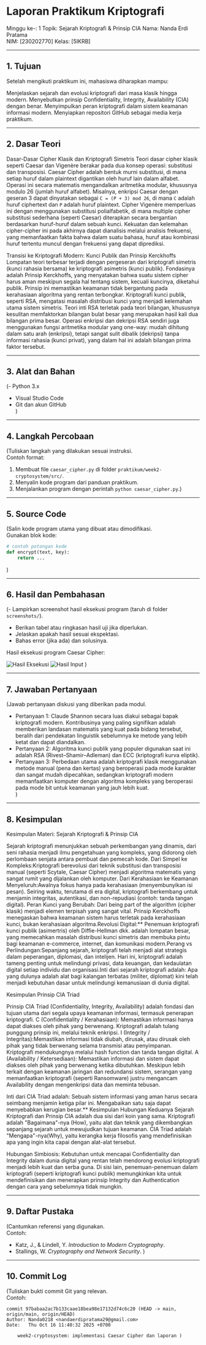 # Laporan Praktikum Kriptografi
Minggu ke-: 1 
Topik: Sejarah Kriptografi & Prinsip CIA
Nama: Nanda Erdi Pratama  
NIM: [230202770]
Kelas: [5IKRB]  

---

## 1. Tujuan
Setelah mengikuti praktikum ini, mahasiswa diharapkan mampu:

Menjelaskan sejarah dan evolusi kriptografi dari masa klasik hingga modern.
Menyebutkan prinsip Confidentiality, Integrity, Availability (CIA) dengan benar.
Menyimpulkan peran kriptografi dalam sistem keamanan informasi modern.
Menyiapkan repositori GitHub sebagai media kerja praktikum.

---

## 2. Dasar Teori

Dasar-Dasar Cipher Klasik dan Kriptografi Simetris
Teori dasar cipher klasik seperti Caesar dan Vigenère berakar pada dua konsep operasi: substitusi dan transposisi. Caesar Cipher adalah bentuk murni substitusi, di mana setiap huruf dalam plaintext digantikan oleh huruf lain dalam alfabet. Operasi ini secara matematis mengandalkan aritmetika modular, khususnya modulo 26 (jumlah huruf alfabet). Misalnya, enkripsi Caesar dengan geseran 3 dapat dinyatakan sebagai `C = (P + 3) mod 26`, di mana `C` adalah huruf ciphertext dan `P` adalah huruf plaintext. Cipher Vigenère memperluas ini dengan menggunakan substitusi polialfabetik, di mana multiple cipher substitusi sederhana (seperti Caesar) diterapkan secara bergantian berdasarkan huruf-huruf dalam sebuah kunci. Kekuatan dan kelemahan cipher-cipher ini pada akhirnya dapat dianalisis melalui analisis frekuensi, yang memanfaatkan fakta bahwa dalam suatu bahasa, huruf atau kombinasi huruf tertentu muncul dengan frekuensi yang dapat diprediksi.

Transisi ke Kriptografi Modern: Kunci Publik dan Prinsip Kerckhoffs
Lompatan teori terbesar terjadi dengan pergeseran dari kriptografi simetris (kunci rahasia bersama) ke kriptografi asimetris (kunci publik). Fondasinya adalah Prinsip Kerckhoffs, yang menyatakan bahwa suatu sistem cipher harus aman meskipun segala hal tentang sistem, kecuali kuncinya, diketahui publik. Prinsip ini memastikan keamanan tidak bergantung pada kerahasiaan algoritma yang rentan terbongkar. Kriptografi kunci publik, seperti RSA, mengatasi masalah distribusi kunci yang menjadi kelemahan utama sistem simetris. Teori inti RSA terletak pada teori bilangan, khususnya kesulitan memfaktorkan bilangan bulat besar yang merupakan hasil kali dua bilangan prima besar. Operasi enkripsi dan dekripsi RSA sendiri juga menggunakan fungsi aritmetika modular yang one-way: mudah dihitung dalam satu arah (enkripsi), tetapi sangat sulit dibalik (dekripsi) tanpa informasi rahasia (kunci privat), yang dalam hal ini adalah bilangan prima faktor tersebut.

---

## 3. Alat dan Bahan
(- Python 3.x  
- Visual Studio Code 
- Git dan akun GitHub  
  )

---

## 4. Langkah Percobaan
(Tuliskan langkah yang dilakukan sesuai instruksi.  
Contoh format:
1. Membuat file `caesar_cipher.py` di folder `praktikum/week2-cryptosystem/src/`.
2. Menyalin kode program dari panduan praktikum.
3. Menjalankan program dengan perintah `python caesar_cipher.py`.)

---

## 5. Source Code
(Salin kode program utama yang dibuat atau dimodifikasi.  
Gunakan blok kode:

```python
# contoh potongan kode
def encrypt(text, key):
    return ...
```
)

---

## 6. Hasil dan Pembahasan
(- Lampirkan screenshot hasil eksekusi program (taruh di folder `screenshots/`).  
- Berikan tabel atau ringkasan hasil uji jika diperlukan.  
- Jelaskan apakah hasil sesuai ekspektasi.  
- Bahas error (jika ada) dan solusinya. 

Hasil eksekusi program Caesar Cipher:

![Hasil Eksekusi](Screenshots/Eksekusi.png)
![Hasil Input](Screenshots/Home.png)
)

---

## 7. Jawaban Pertanyaan
(Jawab pertanyaan diskusi yang diberikan pada modul.  
- Pertanyaan 1: Claude Shannon secara luas diakui sebagai bapak kriptografi modern. Kontribusinya yang paling signifikan adalah memberikan landasan matematis yang kuat pada bidang tersebut, beralih dari pendekatan linguistik sebelumnya ke metode yang lebih ketat dan dapat diandalkan. 
- Pertanyaan 2: Algoritma kunci publik yang populer digunakan saat ini adalah RSA (Rivest–Shamir–Adleman) dan ECC (kriptografi kurva eliptik).
- Pertanyaan 3: Perbedaan utama adalah kriptografi klasik menggunakan metode manual (pena dan kertas) yang beroperasi pada mode karakter dan sangat mudah dipecahkan, sedangkan kriptografi modern memanfaatkan komputer dengan algoritma kompleks yang beroperasi pada mode bit untuk keamanan yang jauh lebih kuat.  
)
---

## 8. Kesimpulan
Kesimpulan Materi: Sejarah Kriptografi & Prinsip CIA

Sejarah kriptografi menunjukkan sebuah perkembangan yang dinamis, dari seni rahasia menjadi ilmu pengetahuan yang kompleks, yang didorong oleh perlombaan senjata antara pembuat dan pemecah kode.
Dari Simpel ke Kompleks:Kriptografi berevolusi dari teknik substitusi dan transposisi manual (seperti Scytale, Caesar Cipher) menjadi algoritma matematis yang sangat rumit yang dijalankan oleh komputer.
Dari Kerahasiaan ke Keamanan Menyeluruh:Awalnya fokus hanya pada kerahasiaan (menyembunyikan isi pesan). Seiring waktu, terutama di era digital, kriptografi berkembang untuk menjamin integritas, autentikasi, dan non-repudiasi (contoh: tanda tangan digital).
Peran Kunci yang Berubah: Dari being part of the algorithm (cipher klasik) menjadi elemen terpisah yang sangat vital. Prinsip Kerckhoffs menegaskan bahwa keamanan sistem harus terletak pada kerahasiaan kunci, bukan kerahasiaan algoritma.Revolusi Digital:** Penemuan kriptografi kunci publik (asimertris) oleh Diffie-Hellman dkk. adalah lompatan besar, yang memecahkan masalah distribusi kunci simetris dan membuka pintu bagi keamanan e-commerce, internet, dan komunikasi modern.Perang vs Perlindungan:Sepanjang sejarah, kriptografi telah menjadi alat strategis dalam peperangan, diplomasi, dan intelijen. Hari ini, kriptografi adalah tameng penting untuk melindungi privasi, data keuangan, dan kedaulatan digital setiap individu dan organisasi.Inti dari sejarah kriptografi adalah: Apa yang dulunya adalah alat bagi kalangan terbatas (militer, diplomat) kini telah menjadi kebutuhan dasar untuk melindungi kemanusiaan di dunia digital.

Kesimpulan Prinsip CIA Triad

Prinsip CIA Triad (Confidentiality, Integrity, Availability) adalah fondasi dan tujuan utama dari segala upaya keamanan informasi, termasuk penerapan kriptografi.
C (Confidentiality / Kerahasiaan): Memastikan informasi hanya dapat diakses oleh pihak yang berwenang. Kriptografi adalah tulang punggung prinsip ini, melalui teknik enkripsi.
I (Integrity / Integritas):Memastikan informasi tidak diubah, dirusak, atau dirusak oleh pihak yang tidak berwenang selama transmisi atau penyimpanan. Kriptografi mendukungnya melalui hash function dan tanda tangan digital.
A (Availability / Ketersediaan): Memastikan informasi dan sistem dapat diakses oleh pihak yang berwenang ketika dibutuhkan. Meskipun lebih terkait dengan keamanan jaringan dan redundansi sistem, serangan yang memanfaatkan kriptografi (seperti Ransomware) justru mengancam Availability dengan mengenkripsi data dan meminta tebusan.

Inti dari CIA Triad adalah: Sebuah sistem informasi yang aman harus secara seimbang menjamin ketiga pilar ini. Mengabaikan satu saja dapat menyebabkan kerugian besar.**
 Kesimpulan Hubungan Keduanya
Sejarah Kriptografi dan Prinsip CIA adalah dua sisi dari koin yang sama.
Kriptografi adalah "Bagaimana"-nya (How), yaitu alat dan teknik yang dikembangkan sepanjang sejarah untuk mewujudkan tujuan keamanan.
CIA Triad adalah "Mengapa"-nya(Why), yaitu kerangka kerja filosofis yang mendefinisikan apa yang ingin kita capai dengan alat-alat tersebut.

Hubungan Simbiosis:
Kebutuhan untuk mencapai Confidentiality dan Integrity dalam dunia digital yang rentan telah mendorong evolusi kriptografi menjadi lebih kuat dan serba guna.
Di sisi lain, penemuan-penemuan dalam kriptografi (seperti kriptografi kunci publik) memungkinkan kita untuk mendefinisikan dan menerapkan prinsip Integrity dan Authentication dengan cara yang sebelumnya tidak mungkin.

---

## 9. Daftar Pustaka
(Cantumkan referensi yang digunakan.  
Contoh:  
- Katz, J., & Lindell, Y. *Introduction to Modern Cryptography*.  
- Stallings, W. *Cryptography and Network Security*.  )

---

## 10. Commit Log
(Tuliskan bukti commit Git yang relevan.  
Contoh:
```
commit 97babaa2ac7b133caae18bea98e17132d74c6c20 (HEAD -> main, origin/main, origin/HEAD)
Author: Nanda0218 <nandaerdipratama29@gmail.com>
Date:   Thu Oct 16 11:40:32 2025 +0700

    week2-cryptosystem: implementasi Caesar Cipher dan laporan )
```
